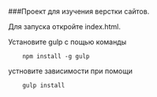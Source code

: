 ###Проект для изучения верстки сайтов. 

Для запуска откройте index.html.

 

Установите gulp с пощью команды 

        npm install -g gulp

устновите зависимости при помощи

        gulp install

